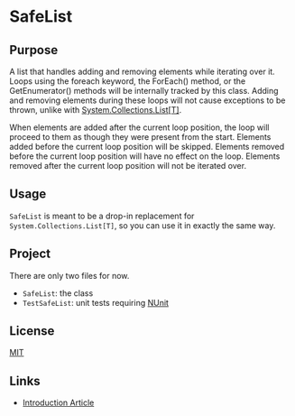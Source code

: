 SafeList
========

Purpose
-------

A list that handles adding and removing elements while iterating over it. Loops using the foreach keyword, the ForEach() method, or the GetEnumerator() methods will be internally tracked by this class. Adding and removing elements during these loops will not cause exceptions to be thrown, unlike with [System.Collections.List[T]](https://msdn.microsoft.com/en-us/library/6sh2ey19(v=vs.90).aspx).

When elements are added after the current loop position, the loop will proceed to them as though they were present from the start. Elements added before the current loop position will be skipped. Elements removed before the current loop position will have no effect on the loop. Elements removed after the current loop position will not be iterated over.

Usage
-----

`SafeList` is meant to be a drop-in replacement for `System.Collections.List[T]`, so you can use it in exactly the same way.

Project
-------

There are only two files for now.

  * `SafeList`: the class
  * `TestSafeList`: unit tests requiring [NUnit](http://www.nunit.org/)

License
-------

[MIT](http://opensource.org/licenses/MIT)

Links
-----

  * [Introduction Article](http://jacksondunstan.com/articles/3179)